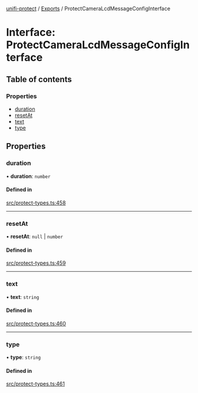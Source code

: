 [unifi-protect](../README.md) / [Exports](../modules.md) / ProtectCameraLcdMessageConfigInterface

# Interface: ProtectCameraLcdMessageConfigInterface

## Table of contents

### Properties

- [duration](ProtectCameraLcdMessageConfigInterface.md#duration)
- [resetAt](ProtectCameraLcdMessageConfigInterface.md#resetat)
- [text](ProtectCameraLcdMessageConfigInterface.md#text)
- [type](ProtectCameraLcdMessageConfigInterface.md#type)

## Properties

### duration

• **duration**: `number`

#### Defined in

[src/protect-types.ts:458](https://github.com/hjdhjd/unifi-protect/blob/28b6712/src/protect-types.ts#L458)

___

### resetAt

• **resetAt**: ``null`` \| `number`

#### Defined in

[src/protect-types.ts:459](https://github.com/hjdhjd/unifi-protect/blob/28b6712/src/protect-types.ts#L459)

___

### text

• **text**: `string`

#### Defined in

[src/protect-types.ts:460](https://github.com/hjdhjd/unifi-protect/blob/28b6712/src/protect-types.ts#L460)

___

### type

• **type**: `string`

#### Defined in

[src/protect-types.ts:461](https://github.com/hjdhjd/unifi-protect/blob/28b6712/src/protect-types.ts#L461)
